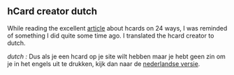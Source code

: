 <article><h2>hCard creator dutch</h2><p>While reading the excellent <a href="http://24ways.org/2008/a-christmas-hcard-from-me-to-you">article</a> about hcards on 24 ways, I was reminded of something I did quite some time ago. I translated the hcard creator to dutch.</p><p lang ="nl"><em>dutch : </em>Dus als je een hcard op je site wilt hebben maar je hebt geen zin om je in het engels uit te drukken, kijk dan naar de <a href="http://wnas.nl/microformats/hcard/hcardCreator.html">nederlandse versie</a>.</p></article>